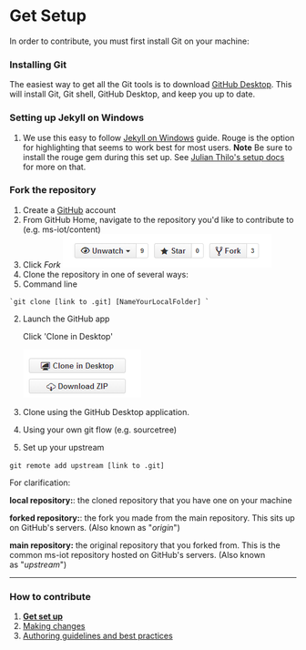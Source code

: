 # Get Setup 

In order to contribute, you must first install Git on your machine:

### Installing Git 

The easiest way to get all the Git tools is to download [GitHub Desktop](https://desktop.github.com/).  This will install Git, Git shell, GitHub Desktop, and keep you up to date.

### Setting up Jekyll on Windows
1. We use this easy to follow [Jekyll on Windows](http://jekyllrb.com/docs/windows/) guide. Rouge is the option for highlighting that seems to work best for most users.
  **Note** Be sure to install the rouge gem during this set up.  See [Julian Thilo's setup docs](http://jekyll-windows.juthilo.com/3-syntax-highlighting/) for more on that.

### Fork the repository

1. Create a [GitHub](https://github.com/) account 
2. From GitHub Home, navigate to the repository you'd like to contribute to (e.g. ms-iot/content)
3. Click *Fork* ![Fork](../images/GitHubFork.png) 
4. Clone the repository in one of several ways: 
  1. Command line 
  
    `git clone [link to .git] [NameYourLocalFolder] `
  2. Launch the GitHub app 
  
     Click 'Clone in Desktop'
     
     ![Clone](../images/GitHubClone.png)
  3. Clone using the GitHub Desktop application. 
  4. Using your own git flow (e.g. sourcetree) 
5. Set up your upstream 

  `git remote add upstream [link to .git] ` 

For clarification:

**local repository:**: the cloned repository that you have one on your machine 

**forked repository:**: the fork you made from the main repository. This sits up on GitHub's servers. (Also known as "*origin*") 

**main repository:** the original repository that you forked from. This is the common ms-iot repository hosted on GitHub's servers. (Also known as "*upstream*") 

___

### How to contribute

1. **[Get set up](get-setup.md)**
2. [Making changes](making-changes.md) 
3. [Authoring guidelines and best practices](authoring-guidelines.md.md)